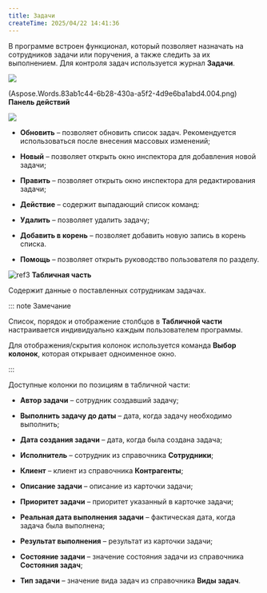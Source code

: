 ```yaml
---
title: Задачи
createTime: 2025/04/22 14:41:36
---
```

В программе встроен функционал, который позволяет назначать на сотрудников задачи или поручения, а также следить за их выполнением. Для контроля задач используется журнал **Задачи**.

![](Aspose.Words.83ab1c44-6b28-430a-a5f2-4d9e6ba1abd4.322.png)

(Aspose.Words.83ab1c44-6b28-430a-a5f2-4d9e6ba1abd4.004.png) **Панель действий**

![](Aspose.Words.83ab1c44-6b28-430a-a5f2-4d9e6ba1abd4.323.png)

- **Обновить** – позволяет обновить список задач. Рекомендуется использоваться после внесения массовых изменений;

- **Новый** – позволяет открыть окно инспектора для добавления новой задачи;

- **Править** – позволяет открыть окно инспектора для редактирования задачи;

- **Действие** – содержит выпадающий список команд:

- **Удалить** – позволяет удалить задачу;

- **Добавить в корень** – позволяет добавить новую запись в корень списка.

- **Помощь** – позволяет открыть руководство пользователя по разделу.

![ref3](Aspose.Words.83ab1c44-6b28-430a-a5f2-4d9e6ba1abd4.006.png) **Табличная часть**

Содержит данные о поставленных сотрудникам задачах.

::: note Замечание

Список, порядок и отображение столбцов в **Табличной части** настраивается индивидуально каждым пользователем программы.

Для отображения/скрытия колонок используется команда **Выбор колонок**, которая открывает одноименное окно.

:::

Доступные колонки по позициям в табличной части:

- **Автор задачи** – сотрудник создавший задачу;

- **Выполнить задачу до даты** – дата, когда задачу необходимо выполнить;

- **Дата создания задачи** – дата, когда была создана задача;

- **Исполнитель** – сотрудник из справочника **Сотрудники**;

- **Клиент** – клиент из справочника **Контрагенты**;

- **Описание задачи** – описание из карточки задачи;

- **Приоритет задачи** – приоритет указанный в карточке задачи;

- **Реальная дата выполнения задачи** – фактическая дата, когда задача была выполнена;

- **Результат выполнения** – результат из карточки задачи;

- **Состояние задачи** – значение состояния задачи из справочника **Состояния задач**;

- **Тип задачи** – значение вида задач из справочника **Виды задач**.